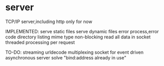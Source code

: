 server
======

TCP/IP server,including http only for now

IMPLEMENTED:
serve static files
serve dynamic files
error process,error code
directory listing
mime type
non-blocking read all data in socket
threaded processing per request

TO-DO:
streaming
urldecode
multiplexing socket for event driven asynchronous server
solve "bind:address already in use"
